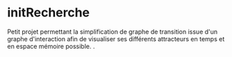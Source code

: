 # initRecherche

Petit projet permettant la simplification de graphe de transition issue d'un graphe d'interaction
afin de visualiser ses différents attracteurs en temps et en espace mémoire possible.
.
